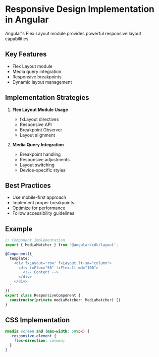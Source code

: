 # Responsive Design Implementation in Angular

Angular's Flex Layout module provides powerful responsive layout capabilities.

## Key Features
- Flex Layout module
- Media query integration
- Responsive breakpoints
- Dynamic layout management

## Implementation Strategies
1. **Flex Layout Module Usage**
   - fxLayout directives
   - Responsive API
   - Breakpoint Observer
   - Layout alignment

2. **Media Query Integration**
   - Breakpoint handling
   - Responsive adjustments
   - Layout switching
   - Device-specific styles

## Best Practices
- Use mobile-first approach
- Implement proper breakpoints
- Optimize for performance
- Follow accessibility guidelines

## Example
```typescript
// Component implementation
import { MediaMatcher } from '@angular/cdk/layout';

@Component({
  template: `
    <div fxLayout="row" fxLayout.lt-sm="column">
      <div fxFlex="50" fxFlex.lt-md="100">
        <!-- Content -->
      </div>
    </div>
  `
})
export class ResponsiveComponent {
  constructor(private mediaMatcher: MediaMatcher) {}
}
```

## CSS Implementation
```scss
@media screen and (max-width: 599px) {
  .responsive-element {
    flex-direction: column;
  }
}
```